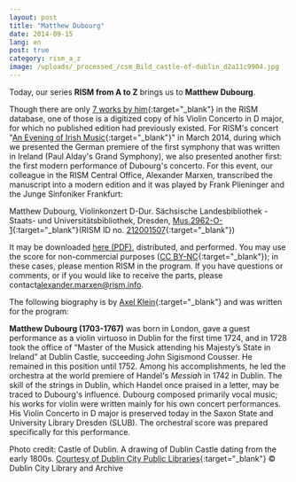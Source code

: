 ```yaml
---
layout: post
title: "Matthew Dubourg"
date: 2014-09-15
lang: en
post: true
category: rism_a_z
image: /uploads/_processed_/csm_Bild_castle-of-dublin_d2a11c9904.jpg
---
```



Today, our series **RISM from A to Z** brings us to **Matthew Dubourg**.

Though there are only [7 works by him](https://opac.rism.info/search?View=rism&author=Matthew+Dubourg){:target="_blank"} in the RISM database, one of those is a digitized copy of his Violin Concerto in D major, for which no published edition had previously existed. For RISM's concert "[An Evening of Irish Music](/events/2014/02/24/an-evening-of-irish-music.html){:target="_blank"}" in March 2014, during which we presented the German premiere of the first symphony that was written in Ireland (Paul Alday's Grand Symphony), we also presented another first: the first modern performance of Dubourg's concerto. For this event, our colleague in the RISM Central Office, Alexander Marxen, transcribed the manuscript into a modern edition and it was played by Frank Plieninger and the Junge Sinfoniker Frankfurt:

Matthew Dubourg, Violinkonzert D-Dur. Sächsische Landesbibliothek - Staats- und Universitätsbibliothek, Dresden, [Mus.2962-O-1](http://digital.slub-dresden.de/id333924312){:target="_blank"}(RISM ID no. [212001507](https://opac.rism.info/search?id=212001507){:target="_blank"})



It may be downloaded [here (PDF)](/fileadmin/content/news/Dubourg_Violinkonzert_D-Dur.pdf "Initiates file download"), distributed, and performed. You may use the score for non-commercial purposes ([CC BY-NC](http://creativecommons.org/licenses/by-nc/4.0/){:target="_blank"}); in these cases, please mention RISM in the program. If you have questions or comments, or if you would like to receive the parts, please contact[alexander.marxen@rism.info](mailto:alexander.marxen@rism.info).

The following biography is by [Axel Klein](http://axelklein.de/){:target="_blank"} and was written for the program:

**Matthew Dubourg (1703-1767)** was born in London, gave a guest performance as a violin virtuoso in Dublin for the first time 1724, and in 1728 took the office of “Master of the Musick attending his Majesty’s State in Ireland” at Dublin Castle, succeeding John Sigismond Cousser. He remained in this position until 1752. Among his accomplishments, he led the orchestra at the world premiere of Handel's _Messiah_ in 1742 in Dublin. The skill of the strings in Dublin, which Handel once praised in a letter, may be traced to Dubourg's influence. Dubourg composed primarily vocal music; his works for violin were written mainly for his own concert performances. His Violin Concerto in D major is preserved today in the Saxon State and University Library Dresden (SLUB). The orchestral score was prepared specifically for this performance.



Photo credit: Castle of Dublin. A drawing of Dublin Castle dating from the early 1800s. [Courtesy of Dublin City Public Libraries](http://www.askaboutireland.ie/learning-zone/primary-students/looking-at-places/dublin-city/dublin-castle/independence-and-beyond/buildings-at-dublin-castl/index.xml){:target="_blank"} © Dublin City Library and Archive



<script type="text/javascript">var switchTo5x=true;</script><script type="text/javascript" src="http://w.sharethis.com/button/buttons.js"></script><script type="text/javascript">stLight.options({publisher: "9b601438-1ce1-49d8-bfd7-9cff5df54c17", doNotHash: false, doNotCopy: false, hashAddressBar: false});</script>